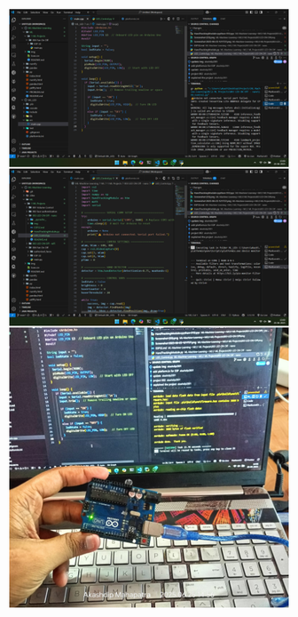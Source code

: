 <img src="img/Screenshot (36).png">
<img src="img/Screenshot (37).png">

</br>

<img src="img/uno.jpg">